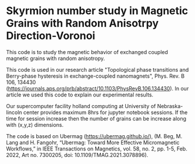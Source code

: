 # Skyrmion number study in Magnetic Grains with Random Anisotrpy Direction-Voronoi

This code is to study the magnetic behavior of exchanged coupled magnetic grains with random anisotropy.

This code is used in our research article "Topological phase transitions and Berry-phase hysteresis in exchange-coupled nanomagnets", Phys. Rev. B 106, 134430 (https://journals.aps.org/prb/abstract/10.1103/PhysRevB.106.134430). In our article we used this code to explain our experimental results. 

Our supercomputer facility holland computing at University of Nebraska-lincoln center provides maximum 8hrs for jupyter notebook sessions. If the time for session increase then the number of grains can be increase along with (x,y,z) dimensions. 

The code is based on Ubermag (https://ubermag.github.io/), (M. Beg, M. Lang and H. Fangohr, “Ubermag: Toward More Effective Micromagnetic Workflows,” in IEEE Transactions on Magnetics, vol. 58, no. 2, pp. 1-5, Feb. 2022, Art no. 7300205, doi: 10.1109/TMAG.2021.3078896).

